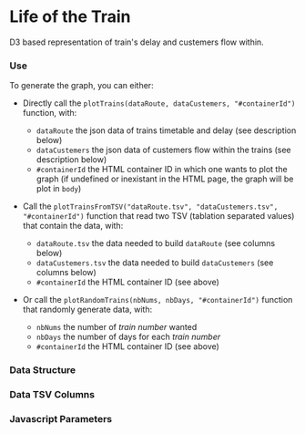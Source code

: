 # Life of the Train

D3 based representation of train's delay and custemers flow within.

### Use
To generate the graph, you can either:
* Directly call the `plotTrains(dataRoute, dataCustemers, "#containerId")` function, with:
  * `dataRoute` the json data of trains timetable and delay (see description below)
  * `dataCustemers` the json data of custemers flow within the trains (see description below)
  * `#containerId` the HTML container ID in which one wants to plot the graph (if undefined or inexistant in the HTML page, the graph will be plot in `body`)

* Call the `plotTrainsFromTSV("dataRoute.tsv", "dataCustemers.tsv", "#containerId")` function that read two TSV (tablation separated values) that contain the data, with:
  * `dataRoute.tsv` the data needed to build `dataRoute` (see columns below)
  * `dataCustemers.tsv` the data needed to build `dataCustemers` (see columns below)
  * `#containerId` the HTML container ID (see above)

* Or call the `plotRandomTrains(nbNums, nbDays, "#containerId")` function that randomly generate data, with:
  * `nbNums` the number of *train number* wanted
  * `nbDays` the number of days for each *train number*
  * `#containerId` the HTML container ID (see above)

### Data Structure

### Data TSV Columns

### Javascript Parameters
